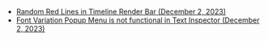 - [Random Red Lines in Timeline Render Bar (December 2, 2023)](https://github.com/CommandPost/FCPCafe/issues/285)
- [Font Variation Popup Menu is not functional in Text Inspector (December 2, 2023)](https://github.com/CommandPost/FCPCafe/issues/284)
